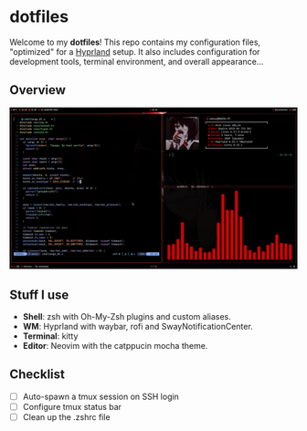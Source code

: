 # dotfiles
Welcome to my **dotfiles**! This repo contains my configuration files, "optimized" for a [Hyprland](https://hypr.land/) setup. It also includes configuration for development tools, terminal environment, and overall appearance...

## Overview
![screenshot](screenshots/0.png)

## Stuff I use
- **Shell**: zsh with Oh-My-Zsh plugins and custom aliases.
- **WM**: Hyprland with waybar, rofi and SwayNotificationCenter.
- **Terminal**: kitty
- **Editor**: Neovim with the catppucin mocha theme.

## Checklist
- [ ] Auto-spawn a tmux session on SSH login
- [ ] Configure tmux status bar
- [ ] Clean up the .zshrc file 
